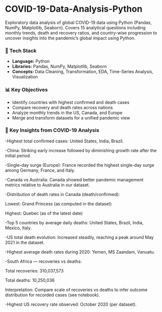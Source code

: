 # COVID-19-Data-Analysis-Python
Exploratory data analysis of global COVID-19 data using Python (Pandas, NumPy, Matplotlib, Seaborn). Covers 15 analytical questions including monthly trends, death and recovery ratios, and country-wise progression to uncover insights into the pandemic’s global impact using Python.  

### 🧰 Tech Stack
- **Language:** Python  
- **Libraries:** Pandas, NumPy, Matplotlib, Seaborn  
- **Concepts:** Data Cleaning, Transformation, EDA, Time-Series Analysis, Visualization  

### 📊 Key Objectives
- Identify countries with highest confirmed and death cases  
- Compare recovery and death rates across nations  
- Analyze monthly trends in the US, Canada, and Europe  
- Merge and transform datasets for a unified pandemic view  

### 🧠 Key Insights from COVID-19 Analysis

-Highest total confirmed cases: United States, India, Brazil.

-China: Striking early increase followed by diminishing growth rate after the initial period.

-Single-day surge (Europe): France recorded the highest single-day surge among Germany, France, and Italy.

-Canada vs Australia: Canada showed better pandemic management metrics relative to Australia in our dataset.

-Distribution of death rates in Canada (death/confirmed):

  Lowest: Grand Princess (as computed in the dataset)

  Highest: Quebec (as of the latest date)

-Top 5 countries by average daily deaths: United States, Brazil, India, Mexico, Italy.

-US total death evolution: Increased steadily, reaching a peak around May 2021 in the dataset.

-Highest average death rates during 2020: Yemen, MS Zaandam, Vanuatu.

-South Africa — recoveries vs deaths:

   Total recoveries: 310,037,573

   Total deaths: 10,250,036

  Interpretation: Compare scale of recoveries vs deaths to infer outcome distribution for recorded cases (see notebook).

-Highest US recovery rate observed: October 2020 (per dataset).
